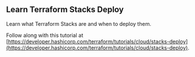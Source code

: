 ## Learn Terraform Stacks Deploy

Learn what Terraform Stacks are and when to deploy them.

Follow along with this tutorial at
[https://developer.hashicorp.com/terraform/tutorials/cloud/stacks-deploy](https://developer.hashicorp.com/terraform/tutorials/cloud/stacks-deploy).
